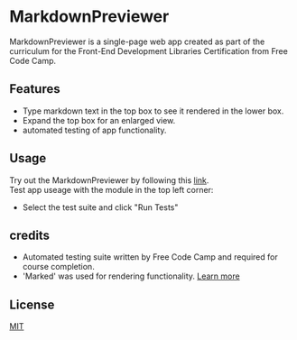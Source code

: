 # MarkdownPreviewer

MarkdownPreviewer is a single-page web app created as part of the curriculum for the Front-End Development Libraries Certification from Free Code Camp. 

## Features

- Type markdown text in the top box to see it rendered in the lower box.  
- Expand the top box for an enlarged view.   
- automated testing of app functionality.

## Usage

Try out the MarkdownPreviewer by following this [link](https://joeystip.github.io/MarkdownPreviewer/).  
Test app useage with the module in the top left corner:   
- Select the test suite and click "Run Tests"

## credits
- Automated testing suite written by Free Code Camp and required for course completion. 
- 'Marked' was used for rendering functionality. [Learn more](https://marked.js.org/)

## License

[MIT](https://choosealicense.com/licenses/mit/)
